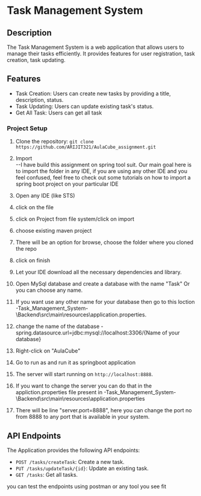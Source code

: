 # Task Management System

## Description

The Task Management System is a web application that allows users to manage their tasks efficiently. It provides features for user registration, task creation, task updating.

## Features

- Task Creation: Users can create new tasks by providing a title, description, status.
- Task Updating: Users can update existing task's status.
- Get All Task: Users can get all task

### Project Setup

1. Clone the repository: `git clone https://github.com/ARIJIT321/AulaCube_assignment.git`

2. Import
   <br>--I have build this assignment on spring tool suit. Our main goal here is to import the folder in any IDE, if you are using any other IDE and you feel confused, feel free to check out some tutorials on how to import a spring boot project on your particular IDE

3. Open any IDE (like STS)
4. click on the file
5. click on Project from file system/click on import
6. choose existing maven project
7. There will be an option for browse, choose the folder where you cloned the repo
8. click on finish

9. Let your IDE download all the necessary dependencies and library.
10. Open MySql database and create a database with the name "Task" Or you can choose any name.
11. If you want use any other name for your database then go to this loction -Task_Management_System-\Backend\src\main\resources\application.properties.
12. change the name of the database - spring.datasource.url=jdbc:mysql://localhost:3306/{Name of your database}

13. Right-click on "AulaCube"
14. Go to run as and run it as springboot application

15. The server will start running on `http://localhost:8888`.
16. If you want to change the server you can do that in the appliction.properties file present in -Task_Management_System-\Backend\src\main\resources\application.properties
17. There will be line "server.port=8888", here you can change the port no from 8888 to any port that is available in your system.

## API Endpoints

The Application provides the following API endpoints:

- `POST /tasks/createTask`: Create a new task.
- `PUT /tasks/updateTask/{id}`: Update an existing task.
- `GET /tasks`: Get all tasks.

you can test the endpoints using postman or any tool you see fit
